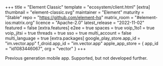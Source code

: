 +++
title = "Element Classic"
template = "ecosystem/client.html"
[extra]
thumbnail = "element-classic.svg"
maintainer = "Element"
maturity = "Stable"
repo = "https://github.com/element-hq"
matrix_room = "#element-ios:matrix.org"
licence = "Apache-2.0"
latest_release = "2022-11-02"
featured = false
[extra.features]
e2ee = true
spaces = true
voip_1to1 = true
voip_jitsi = true
threads = true
sso = true
multi_account = false
multi_language = true
[extra.packages]
google_play_store.app_id = "im.vector.app"
f_droid.app_id = "im.vector.app"
apple_app_store = { app_id = "id1083446067", org = "vector" }
+++

Previous generation mobile app. Supported, but not developed further.

